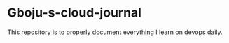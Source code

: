 # Gboju-s-cloud-journal
This repository is to properly document everything I learn on devops daily. 
